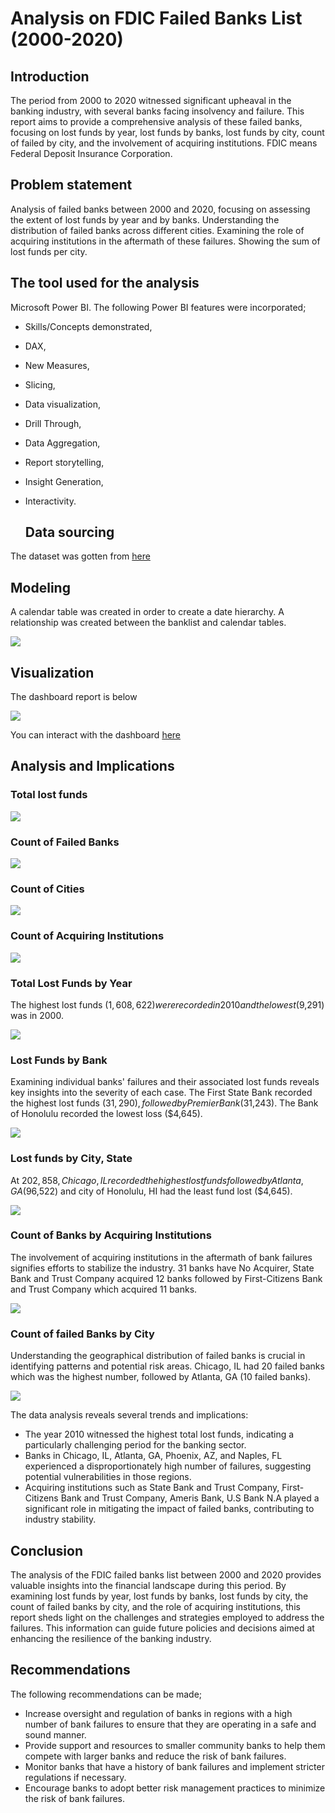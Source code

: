 # Analysis on FDIC Failed Banks List (2000-2020)

## Introduction

The period from 2000 to 2020 witnessed significant upheaval in the banking industry, with several banks facing insolvency and failure. This report aims to provide a comprehensive analysis of these failed banks, focusing on lost funds by year, lost funds by banks, lost funds by city, count of failed by city, and the involvement of acquiring institutions. FDIC means Federal Deposit Insurance Corporation.

## Problem statement

Analysis of failed banks between 2000 and 2020, focusing on assessing the extent of lost funds by year and by banks.
Understanding the distribution of failed banks across different cities.
Examining the role of acquiring institutions in the aftermath of these failures.
Showing the sum of lost funds per city.

## The tool used for the analysis
Microsoft Power BI. The following Power BI features were incorporated;

- Skills/Concepts demonstrated,
- DAX,
- New Measures,
- Slicing,
- Data visualization,
- Drill Through,
- Data Aggregation,
- Report storytelling,
- Insight Generation,
- Interactivity.

  ## Data sourcing

The dataset was gotten from [here](https://catalog.data.gov/dataset/fdic-failed-bank-list)

## Modeling 
A calendar table was created in order to create a date hierarchy. A relationship was created between the banklist and calendar tables.

![](modeling.jpg)


## Visualization

The dashboard report is below


![](dashboard.jpg)

You can interact with the dashboard [here](https://app.powerbi.com/view?r=eyJrIjoiNDk4YzFjOTYtYzE0ZC00ODNiLWJlM2MtMzNiYjIyZGZkNDVhIiwidCI6ImY1OWE1ZDBkLThmNDEtNGNhNS05MmE5LTI3MDM1ZjMwNDZiOCJ9)


## Analysis and Implications

### Total lost funds

![](Total_lost_fund.jpg)


### Count of Failed Banks

![](Count_of_failed_banks.jpg)

### Count of Cities

![](count_of_cities.jpg)


### Count of Acquiring Institutions
![](count_of_acq.jpg)
### Total Lost Funds by Year 

The highest lost funds ($1,608,622) were recorded in 2010 and the lowest ($9,291) was in 2000.

![](total_lost_funds_by_year.jpg)

### Lost Funds by Bank

Examining individual banks' failures and their associated lost funds reveals key insights into the severity of each case. The First State Bank recorded the highest lost funds ($31,290), followed by Premier Bank ($31,243). The Bank of Honolulu recorded the lowest loss ($4,645).

![](lost_funds_by_bank.jpg)


### Lost funds by City, State

At $202,858, Chicago, IL recorded the highest lost funds followed by Atlanta, GA ($96,522) and city of Honolulu, HI had the least fund lost ($4,645).

![](lost_fund_by_city.jpg)

### Count of Banks by Acquiring Institutions

The involvement of acquiring institutions in the aftermath of bank failures signifies efforts to stabilize the industry.
31 banks have No Acquirer, State Bank and Trust Company acquired 12 banks followed by First-Citizens Bank and Trust Company which acquired 11 banks.

![](count_of_banks_by_acq.jpg)


### Count of failed Banks by City

Understanding the geographical distribution of failed banks is crucial in identifying patterns and potential risk areas. Chicago, IL had 20 failed banks which was the highest number, followed by Atlanta, GA (10 failed banks).

 ![](rank_of_city.jpg)
 

The data analysis reveals several trends and implications:

- The year 2010 witnessed the highest total lost funds, indicating a particularly challenging period for the banking sector.
- Banks in Chicago, IL, Atlanta, GA, Phoenix, AZ, and Naples, FL experienced a disproportionately high number of failures, suggesting potential vulnerabilities in those regions.
- Acquiring institutions such as State Bank and Trust Company, First-Citizens Bank and Trust Company, Ameris Bank, U.S Bank N.A played a significant role in mitigating the impact of failed banks, contributing to industry stability.


## Conclusion

The analysis of the FDIC failed banks list between 2000 and 2020 provides valuable insights into the financial landscape during this period. By examining lost funds by year, lost funds by banks, lost funds by city, the count of failed banks by city, and the role of acquiring institutions, this report sheds light on the challenges and strategies employed to address the failures. This information can guide future policies and decisions aimed at enhancing the resilience of the banking industry.

## Recommendations
The following recommendations can be made;

- Increase oversight and regulation of banks in regions with a high number of bank failures to ensure that they are operating in a safe and sound manner. 
- Provide support and resources to smaller community banks to help them compete with larger banks and reduce the risk of bank failures. 
- Monitor banks that have a history of bank failures and implement stricter regulations if necessary. 
- Encourage banks to adopt better risk management practices to minimize the risk of bank failures.







